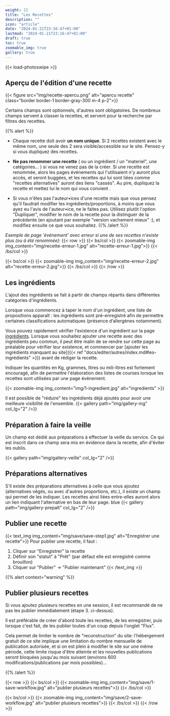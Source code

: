 ```yaml
---
weight: 22
title: "Les Recettes"
description: ""
icon: "article"
date: "2024-01-21T23:16:47+01:00"
lastmod: "2024-01-21T23:16:47+01:00"
draft: true
toc: true
zoomable_img: true
gallery: true
---
```

{{< load-photoswipe >}}


## Aperçu de l'édition d'une recette
{{< figure src="img/recette-apercu.png" alt="apercu recette" class="border border-1 border-gray-300 m-4 p-2">}} </figure>

Certains champs sont optionnels, d'autres sont obligatoires. De nombreux champs servent à classer la recettes, et servent pour la recherche par filtres des recettes.

{{% alert  %}}

- Chaque recette doit avoir **un nom unique**. Si 2 recettes existent avec le même nom, une seule des 2 sera visible/accessible sur le site. Pensez-y si vous dupliquez des recettes.
- **Ne pas renommer une recette**  ( ou un ingrédient / un "materiel", une catégories... ) si vous ne venez pas de la créer. Si une recette est renommée, alors les pages événements qui l'utilisaient n'y auront plus accès, et seront buggées, et les recettes qui lui sont liées comme "recettes alternatives" auront des liens "cassés". Au pire, dupliquez la recette et mettez lui le nom qui vous convient .

- Si vous n'êtes pas l'auteur•ices d'une recette mais que vous pensez qu'il faudrait modifier les ingrédients/proportions, à moins que vous ayez eu l'avis de l'auteur•ice, ne le faites pas. Utilisez plutôt l'option "Dupliquer", modifier le nom de la recette pour la distinguer de la précédente (en ajoutant par exemple "version vachement mieux" :), et modifiez ensuite ce que vous souhaitez.
{{% /alert %}}

_Exemple de page 'événement' avec erreur si une de ses recettes n'existe plus (ou à été renommée):_
{{< row >}}
  {{< bs/col >}}
    {{< zoomable-img img_content="img/recette-erreur-1.jpg"  alt="recette-erreur-1.jpg">}}
  {{< /bs/col >}}

  {{< bs/col >}}
    {{< zoomable-img img_content="img/recette-erreur-2.jpg"  alt="recette-erreur-2.jpg">}}
  {{< /bs/col >}}
{{< /row >}}

## Les ingrédients
L'ajout des ingrédients se fait à partir de champs répartis dans différentes catégories d'ingrédients. 

Lorsque vous commencez à taper le nom d'un ingrédient, une liste de propositions apparaît : les ingrédients sont pré-enregistré afin de permettre certaines classifications automatiques (présence d’allergènes notamment). 

Vous pouvez rapidement vérifier l'existence d'un ingrédient sur la page [ingrédients](https://enka-cookbook.netlify.app/ingredients/). Lorsque vous souhaitez ajouter une recette avec des ingrédients peu commun, il peut être malin de se rendre sur cette page au préalable pour vérifier leur existence, et commencer par [ajouter les ingrédients manquant au site]({{< ref "docs/editer/autres/index.md#les-ingrédients" >}}) avant de rédiger la recette.

Indiquer les quantités en Kg, grammes, litres ou mili-litres est fortement encouragé, afin de permettre l'élaboration des listes de courses lorsque les recettes sont utilisées par une page événement.  

{{< zoomable-img img_content="img/1-ingredient.jpg" alt="ingredients" >}}


Il est possible de "réduire" les ingrédients déjà ajoutés pour avoir une meilleure visibilité de l'ensemble.
{{< gallery path="img/gallery-ing" col_lg="2" />}}


## Préparation à faire la veille
Un champ est dédié aux préparations à effectuer la veille du service. Ce qui est inscrit dans ce champ sera mis en évidence dans la recette, afin d'éviter les oublis.

{{< gallery path="img/gallery-veille" col_lg="2" />}}

## Préparations alternatives
S'il existe des préparations alternatives à celle que vous ajoutez (alternatives végés, ou avec d'autres proportions, etc.), il existe un champ qui permet de les indiquer. Les recettes ainsi liées entre-elles auront alors un lien indiquant l'alternative en bas de leur page. 
blue
{{< gallery path="img/gallery-prepalt" col_lg="2" />}}

## Publier une recette

{{< text_img img_content="img/save/save-step1.jpg" alt="Enregistrer une recette">}}
Pour publier une recette, il faut :
1. Cliquer sur "Enregistrer" la recette
2. Définir son "statut" à "Prêt" (par défaut elle est enregistré comme brouillon)
3. Cliquer sur "Publier" → "Publier maintenant"
{{< /text_img >}}

{{% alert context="warning" %}}
## Publier plusieurs recettes
Si vous ajoutez plusieurs recettes en une session, il est recommandé de ne pas les publier immédiatement (étape 3. ci-dessus). 

Il est préférable de créer d'abord toute les recettes, de les enregistrer, puis lorsque c'est fait, de les publier toutes d'un coup depuis l'onglet "Flux". 

Cela permet de limiter le nombre de "reconstruction" du site: l’hébergement gratuit de ce site implique une limitation du nombre mensuelle de publication autorisée, et si on est plein à modifier le site sur une même période, cette limite risque d'être atteinte et les nouvelles publications seront bloquées jusqu'au mois suivant (environs 600 modifications/publications par mois possibles)...

{{% /alert %}}

{{< row >}}
  {{< bs/col >}}
    {{< zoomable-img img_content="img/save/1-save-workflow.jpg"  alt="publier plusieurs recettes">}}
  {{< /bs/col >}}

  {{< bs/col >}}
    {{< zoomable-img img_content="img/save/2-save-workflow.jpg"  alt="publier plusieurs recettes">}}
  {{< /bs/col >}}
{{< /row >}}
